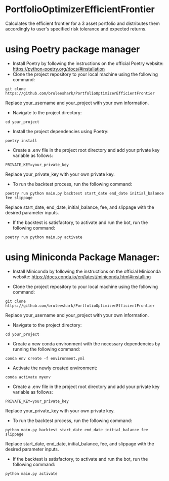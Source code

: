 # PortfolioOptimizerEfficientFrontier
Calculates the efficient frontier for a 3 asset portfolio and distributes them accordingly to user's specified risk tolerance and expected returns.

# using Poetry package manager
* Install Poetry by following the instructions on the official Poetry website: https://python-poetry.org/docs/#installation
* Clone the project repository to your local machine using the following command:
```
git clone https://github.com/bruleeshark/PortfolioOptimizerEfficientFrontier
```
Replace your_username and your_project with your own information.

* Navigate to the project directory:
```
cd your_project
```

* Install the project dependencies using Poetry:
```
poetry install
```

* Create a .env file in the project root directory and add your private key variable as follows:
```
PRIVATE_KEY=your_private_key
```
Replace your_private_key with your own private key.

* To run the backtest process, run the following command:
```
poetry run python main.py backtest start_date end_date initial_balance fee slippage
```
Replace start_date, end_date, initial_balance, fee, and slippage with the desired parameter inputs.

* If the backtest is satisfactory, to activate and run the bot, run the following command:
```
poetry run python main.py activate
```

# using Miniconda Package Manager:
* Install Miniconda by following the instructions on the official Miniconda website: https://docs.conda.io/en/latest/miniconda.html#installing

* Clone the project repository to your local machine using the following command:
```
git clone https://github.com/bruleeshark/PortfolioOptimizerEfficientFrontier
```
Replace your_username and your_project with your own information.

* Navigate to the project directory:
```
cd your_project
```

* Create a new conda environment with the necessary dependencies by running the following command:
```
conda env create -f environment.yml
```

* Activate the newly created environment:
```
conda activate myenv
```

* Create a .env file in the project root directory and add your private key variable as follows:
```
PRIVATE_KEY=your_private_key
```
Replace your_private_key with your own private key.

* To run the backtest process, run the following command:
```
python main.py backtest start_date end_date initial_balance fee slippage
```
Replace start_date, end_date, initial_balance, fee, and slippage with the desired parameter inputs.

* If the backtest is satisfactory, to activate and run the bot, run the following command:
```
python main.py activate
```
